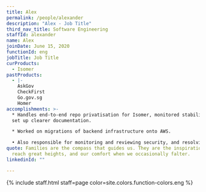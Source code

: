 ```yaml
---
title: Alex
permalink: /people/alexander
description: "Alex - Job Title"
third_nav_title: Software Engineering
staffId: alexander
name: Alex
joinDate: June 15, 2020
functionId: eng
jobTitle: Job Title
curProducts:
  - Isomer
pastProducts:
  - |-
    AskGov
    CheckFirst
    Go.gov.sg
    Homer
accomplishments: >-
  * Handles end-to-end repo privatisation for Isomer, monitored stability, and
  set up clearer documentation.

  * Worked on migrations of backend infrastructure onto AWS. 

  • Also responsible for monitoring and reviewing security, and resolving vulnerabilities
quote: Families are the compass that guides us. They are the inspiration to
  reach great heights, and our comfort when we occasionally falter.
linkedinId: ""

---
```


{% include staff.html staff=page color=site.colors.function-colors.eng %}
